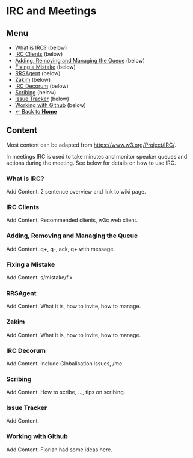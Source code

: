 # IRC and Meetings
## Menu
* [What is IRC?](#) (below)
* [IRC Clients](#) (below)
* [Adding, Removing and Managing the Queue](#) (below)
* [Fixing a Mistake](#) (below)
* [RRSAgent](#) (below)
* [Zakim](#) (below)
* [IRC Decorum](#) (below)
* [Scribing](#) (below)
* [Issue Tracker](#) (below)
* [Working with Github](#) (below)
* [<- Back to **Home**](index.md)

## Content
Most content can be adapted from <https://www.w3.org/Project/IRC/>.

In meetings IRC is used to take minutes and monitor speaker queues and actions during the meeting. See below for details on how to use IRC.

### What is IRC?
Add Content. 2 sentence overview and link to wiki page.

### IRC Clients
Add Content. Recommended clients, w3c web client.

### Adding, Removing and Managing the Queue
Add Content. q+, q-, ack, q+ with message.

### Fixing a Mistake
Add Content. s/mistake/fix

### RRSAgent
Add Content. What it is, how to invite, how to manage.

### Zakim
Add Content. What it is, how to invite, how to manage.

### IRC Decorum
Add Content. Include Globalisation issues, /me

### Scribing
Add Content. How to scribe, ..., tips on scribing.

### Issue Tracker
Add Content.

### Working with Github
Add Content. Florian had some ideas here.
